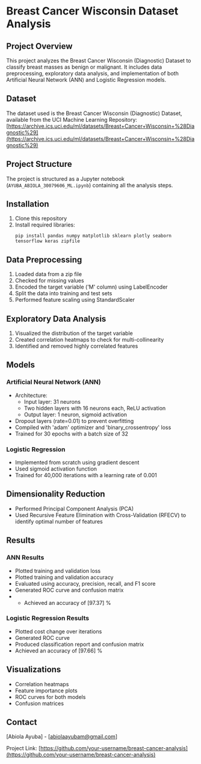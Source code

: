 # Breast Cancer Wisconsin Dataset Analysis

## Project Overview

This project analyzes the Breast Cancer Wisconsin (Diagnostic) Dataset to classify breast masses as benign or malignant. It includes data preprocessing, exploratory data analysis, and implementation of both Artificial Neural Network (ANN) and Logistic Regression models.

## Dataset

The dataset used is the Breast Cancer Wisconsin (Diagnostic) Dataset, available from the UCI Machine Learning Repository:
[https://archive.ics.uci.edu/ml/datasets/Breast+Cancer+Wisconsin+%28Diagnostic%29](https://archive.ics.uci.edu/ml/datasets/Breast+Cancer+Wisconsin+%28Diagnostic%29)

## Project Structure

The project is structured as a Jupyter notebook (`AYUBA_ABIOLA_30079606_ML.ipynb`) containing all the analysis steps.

## Installation

1. Clone this repository
2. Install required libraries:
   ```
   pip install pandas numpy matplotlib sklearn plotly seaborn tensorflow keras zipfile
   ```

## Data Preprocessing

1. Loaded data from a zip file
2. Checked for missing values
3. Encoded the target variable ('M' column) using LabelEncoder
4. Split the data into training and test sets
5. Performed feature scaling using StandardScaler

## Exploratory Data Analysis

1. Visualized the distribution of the target variable
2. Created correlation heatmaps to check for multi-collinearity
3. Identified and removed highly correlated features

## Models

### Artificial Neural Network (ANN)

- Architecture:
  - Input layer: 31 neurons
  - Two hidden layers with 16 neurons each, ReLU activation
  - Output layer: 1 neuron, sigmoid activation
- Dropout layers (rate=0.01) to prevent overfitting
- Compiled with 'adam' optimizer and 'binary_crossentropy' loss
- Trained for 30 epochs with a batch size of 32

### Logistic Regression

- Implemented from scratch using gradient descent
- Used sigmoid activation function
- Trained for 40,000 iterations with a learning rate of 0.001

## Dimensionality Reduction

- Performed Principal Component Analysis (PCA)
- Used Recursive Feature Elimination with Cross-Validation (RFECV) to identify optimal number of features

## Results

### ANN Results

- Plotted training and validation loss
- Plotted training and validation accuracy
- Evaluated using accuracy, precision, recall, and F1 score
- Generated ROC curve and confusion matrix
- - Achieved an accuracy of [97.37] %

### Logistic Regression Results

- Plotted cost change over iterations
- Generated ROC curve
- Produced classification report and confusion matrix
- Achieved an accuracy of [97.66] %

## Visualizations

- Correlation heatmaps
- Feature importance plots
- ROC curves for both models
- Confusion matrices

## Contact

[Abiola Ayuba] - [abiolaayubam@gmail.com]

Project Link: [https://github.com/your-username/breast-cancer-analysis](https://github.com/your-username/breast-cancer-analysis)
